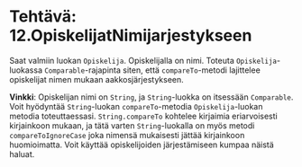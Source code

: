 # Tehtävä: 12.OpiskelijatNimijarjestykseen

Saat valmiin luokan `Opiskelija`. 
Opiskelijalla on nimi. Toteuta `Opiskelija`-luokassa `Comparable`-rajapinta 
siten, että `compareTo`-metodi lajittelee opiskelijat nimen mukaan 
aakkosjärjestykseen.

**Vinkki**: Opiskelijan nimi on `String`, ja `String`-luokka on 
itsessään `Comparable`. 
Voit hyödyntää `String`-luokan `compareTo`-metodia `Opiskelija`-luokan 
metodia toteuttaessasi. `String.compareTo` kohtelee kirjaimia 
eriarvoisesti kirjainkoon mukaan, 
ja tätä varten `String`-luokalla on myös metodi `compareToIgnoreCase` 
joka nimensä mukaisesti jättää kirjainkoon huomioimatta. 
Voit käyttää opiskelijoiden järjestämiseen kumpaa näistä haluat.
